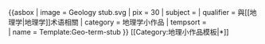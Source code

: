 {{asbox
| image     = Geology stub.svg
| pix       = 30
| subject   = 
| qualifier = 與[[地理学|地理学]]术语相關
| category  = 地理学小作品
| tempsort  =  
| name      = Template:Geo-term-stub
}}<noinclude>
[[Category:地理小作品模板|*]]
</noinclude>